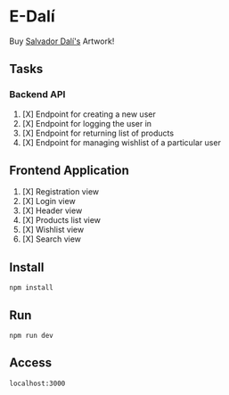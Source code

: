 # E-Dalí

Buy [Salvador Dalí's](https://en.wikipedia.org/wiki/Salvador_Dal%C3%AD) Artwork!

## Tasks 

### Backend API
1. [X] Endpoint for creating a new user
2. [X] Endpoint for logging the user in
3. [X] Endpoint for returning list of products
4. [X] Endpoint for managing wishlist of a particular user

## Frontend Application
1. [X] Registration view
2. [X] Login view
3. [X] Header view
4. [X] Products list view
5. [X] Wishlist view
6. [X] Search view

## Install
`npm install`

## Run
`npm run dev`

## Access
`localhost:3000`